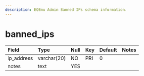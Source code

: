 ```yaml
---
description: EQEmu Admin Banned IPs schema information.
---
```


# banned\_ips

| **Field** | **Type** | **Null** | **Key** | **Default** | **Notes** |
| :--- | :--- | :--- | :--- | :--- | :--- |
| ip\_address | varchar\(20\) | NO | PRI | 0 |  |
| notes | text | YES |  |  |  |

